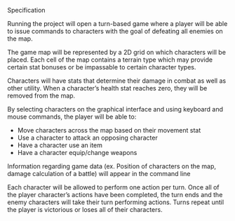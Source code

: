 Specification

Running the project will open a turn-based game where a player will be able to issue commands to characters with the goal of defeating all enemies on the map.

The game map will be represented by a 2D grid on which characters will be placed. Each cell of the map contains a terrain type which may provide certain stat bonuses or be impassable to certain character types.

Characters will have stats that determine their damage in combat as well as other utility. When a character’s health stat reaches zero, they will be removed from the map.

By selecting characters on the graphical interface and using keyboard and mouse commands, the player will be able to:
-	Move characters across the map based on their movement stat
-	Use a character to attack an opposing character
-	Have a character use an item
-	Have a character equip/change weapons

Information regarding game data (ex. Position of characters on the map, damage calculation of a battle) will appear in the command line

Each character will be allowed to perform one action per turn. Once all of the player character’s actions have been completed, the turn ends and the enemy characters will take their turn performing actions. Turns repeat until the player is victorious or loses all of their characters.